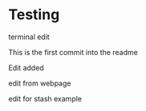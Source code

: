 # Testing

terminal edit

This is the first commit into the readme

Edit added

edit from webpage

edit for stash example
